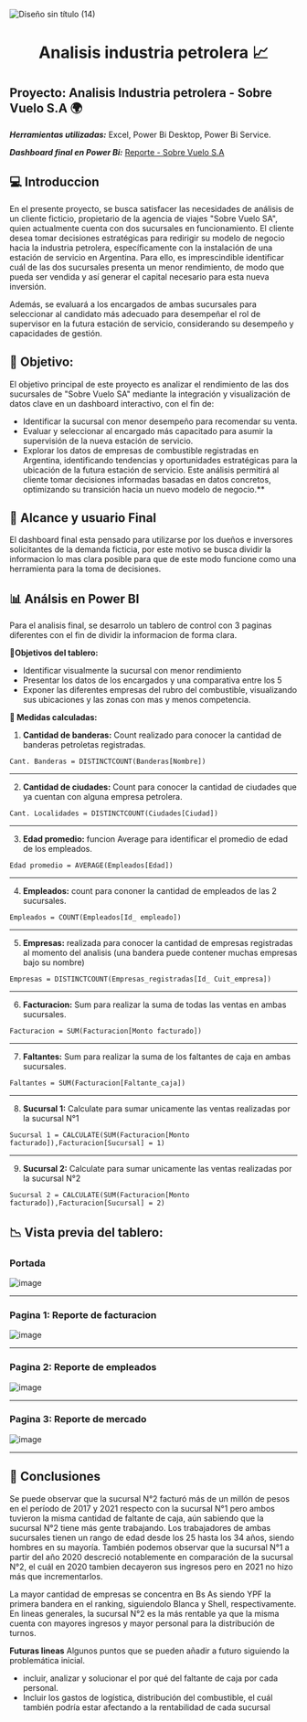 ![Diseño sin título (14)](https://github.com/user-attachments/assets/120d23af-f058-44a1-8765-9efeb982f19e)


<center>
<h1> Analisis industria petrolera 📈 </h1>
</center>

## Proyecto: Analisis Industria petrolera - Sobre Vuelo S.A 🌍

***Herramientas utilizadas:*** Excel, Power Bi Desktop, Power Bi Service.

***Dashboard final en Power Bi:*** [Reporte - Sobre Vuelo S.A](https://app.powerbi.com/view?r=eyJrIjoiYzA2ZThmN2UtZDc0ZC00ZDJhLTkxZmMtNDc3ZTIyNTgzZGI0IiwidCI6ImViZTFkZTRkLWIyM2EtNDMxNC1hNGM4LTk3OTRiZGVlNDY5OSIsImMiOjR9)

## 💻 Introduccion
En el presente proyecto, se busca satisfacer las necesidades de análisis de un cliente ficticio, propietario de la agencia de viajes "Sobre Vuelo SA", quien actualmente cuenta con dos sucursales en funcionamiento. El cliente desea tomar decisiones estratégicas para redirigir su modelo de negocio hacia la industria petrolera, específicamente con la instalación de una estación de servicio en Argentina. Para ello, es imprescindible identificar cuál de las dos sucursales presenta un menor rendimiento, de modo que pueda ser vendida y así generar el capital necesario para esta nueva inversión.

Además, se evaluará a los encargados de ambas sucursales para seleccionar al candidato más adecuado para desempeñar el rol de supervisor en la futura estación de servicio, considerando su desempeño y capacidades de gestión.


## 🎯 Objetivo: 
El objetivo principal de este proyecto es analizar el rendimiento de las dos sucursales de "Sobre Vuelo SA" mediante la integración y visualización de datos clave en un dashboard interactivo, con el fin de:

- Identificar la sucursal con menor desempeño para recomendar su venta.
- Evaluar y seleccionar al encargado más capacitado para asumir la supervisión de la nueva estación de servicio.
- Explorar los datos de empresas de combustible registradas en Argentina, identificando tendencias y oportunidades estratégicas para la ubicación de la futura estación de servicio.
Este análisis permitirá al cliente tomar decisiones informadas basadas en datos concretos, optimizando su transición hacia un nuevo modelo de negocio.**

## 👥 Alcance y usuario Final
El dashboard final esta pensado para utilizarse por los dueños e inversores solicitantes de la demanda ficticia, por este motivo se busca dividir la informacion lo mas clara posible para que de este modo funcione como una herramienta para la toma de decisiones.


## 📊 Análsis en Power BI 
Para el analisis final, se desarrolo un tablero de control con 3 paginas diferentes con el fin de dividir la informacion de forma clara.

**🎯Objetivos del tablero:**
- Identificar visualmente la sucursal con menor rendimiento
- Presentar los datos de los encargados y una comparativa entre los 5
- Exponer las diferentes empresas del rubro del combustible, visualizando sus ubicaciones y las zonas con mas y menos competencia.

**📠 Medidas calculadas:** 

1) **Cantidad de banderas:** Count realizado para conocer la cantidad de banderas petroletas registradas.
```
Cant. Banderas = DISTINCTCOUNT(Banderas[Nombre]) 
```
---

2) **Cantidad de ciudades:** Count para conocer la cantidad de ciudades que ya cuentan con alguna empresa petrolera.
```
Cant. Localidades = DISTINCTCOUNT(Ciudades[Ciudad]) 
```
---

3) **Edad promedio:** funcion Average para identificar el promedio de edad de los empleados.
```
Edad promedio = AVERAGE(Empleados[Edad])
```
---

4) **Empleados:** count para cononer la cantidad de empleados de las 2 sucursales.
```
Empleados = COUNT(Empleados[Id_ empleado])
```
---

5) **Empresas:** realizada para conocer la cantidad de empresas registradas al momento del analisis (una bandera puede contener muchas empresas bajo su nombre)
```
Empresas = DISTINCTCOUNT(Empresas_registradas[Id_ Cuit_empresa]) 
```
---

6) **Facturacion:** Sum para realizar la suma de todas las ventas en ambas sucursales.
```
Facturacion = SUM(Facturacion[Monto facturado])
```
---

7) **Faltantes:** Sum para realizar la suma de los faltantes de caja en ambas sucursales.
```
Faltantes = SUM(Facturacion[Faltante_caja]) 
```
---

8) **Sucursal 1:** Calculate para sumar unicamente las ventas realizadas por la sucursal N°1
```
Sucursal 1 = CALCULATE(SUM(Facturacion[Monto facturado]),Facturacion[Sucursal] = 1) 
```
---

9) **Sucursal 2:** Calculate para sumar unicamente las ventas realizadas por la sucursal N°2

```
Sucursal 2 = CALCULATE(SUM(Facturacion[Monto facturado]),Facturacion[Sucursal] = 2) 
```


## 📉 Vista previa del tablero: 
### **Portada**
![image](https://github.com/user-attachments/assets/c34666c7-cdeb-4a62-a751-e816374ad78f)

--- 

### **Pagina 1: Reporte de facturacion** 
![image](https://github.com/user-attachments/assets/def250f9-ac82-4673-b9f9-9952e22b24b1)

---

### **Pagina 2: Reporte de empleados** 
![image](https://github.com/user-attachments/assets/130ab0da-f237-45eb-84ad-98e3c645e4e7)

--- 

### **Pagina 3: Reporte de mercado**
![image](https://github.com/user-attachments/assets/f7395555-2fb0-424c-b528-5df80f635415)

---

## 📝 Conclusiones
Se puede observar que la sucursal N°2 facturó más de un millón de pesos en el período de 2017 y 2021 respecto con la sucursal N°1 pero ambos tuvieron la misma cantidad de faltante de caja, aún sabiendo que la sucursal N°2 tiene más gente trabajando. Los trabajadores de ambas sucursales tienen un rango de edad desde los 25 hasta los 34 años, siendo hombres en su mayoría. 
También podemos observar que la sucursal N°1 a partir del año 2020 descreció notablemente en comparación de la sucursal N°2, el cuál en 2020 tambien 
decayeron sus ingresos pero en 2021 no hizo más que incrementarlos. 

La mayor cantidad de empresas se concentra en Bs As siendo YPF la primera bandera en el ranking, siguiendolo Blanca y Shell, respectivamente.
En lineas generales, la sucursal N°2 es la más rentable ya que la misma cuenta con mayores ingresos y mayor personal para la distribución de turnos.

**Futuras lineas**
Algunos puntos que se pueden añadir a futuro siguiendo la problemática inicial.
* incluir, analizar y solucionar el por qué del faltante de caja por cada personal. 
* Incluir los gastos de logística, distribución del combustible, el cuál también podría estar afectando a la rentabilidad de cada sucursal








